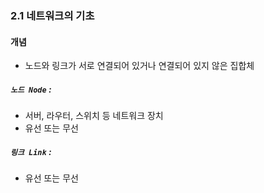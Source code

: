 ### 2.1 네트워크의 기초
#### 개념
- 노드와 링크가 서로 연결되어 있거나 연결되어 있지 않은 집합체

##### `노드 Node` :
- 서버, 라우터, 스위치 등 네트워크 장치
- 유선 또는 무선

##### `링크 Link` :
- 유선 또는 무선